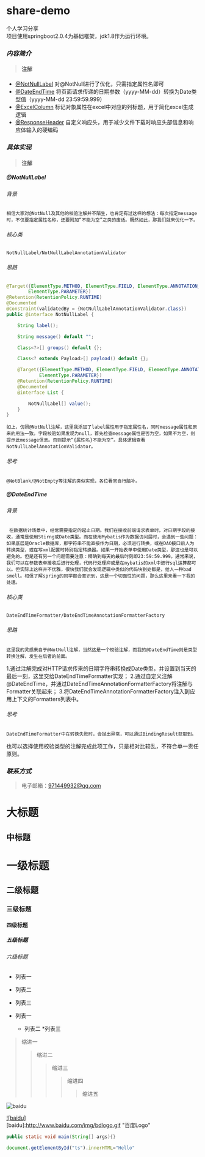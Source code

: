 share-demo
====
个人学习分享<br>
项目使用springboot2.0.4为基础框架，jdk1.8作为运行环境。
### *内容简介*
>#### 注解
* [@NotNullLabel](#NotNullLabel) 对@NotNull进行了优化，只需指定属性名即可
* [@DateEndTime](#DateEndTime) 将页面请求传递的日期参数（yyyy-MM-dd）转换为Date类型值（yyyy-MM-dd 23:59:59.999）
* [@ExcelColumn](#@ExcelColumn) 标记对象属性在excel中对应的列标题，用于简化excel生成逻辑
* [@ResponseHeader](#@ResponseHeader) 自定义响应头，用于减少文件下载时响应头部信息和响应体输入的硬编码

### *具体实现*
>#### 注解
##### <span id="NotNullLabel">@NotNullLabel</span>
###### 背景
    相信大家对@NotNull及其他的校验注解并不陌生，也肯定有过这样的想法：每次指定message时，不仅要指定属性名称，还要附加“不能为空”之类的废话。既然如此，那我们就来优化一下。
###### 核心类
    NotNullLabel/NotNullLabelAnnotationValidator
###### 思路
```java
@Target({ElementType.METHOD, ElementType.FIELD, ElementType.ANNOTATION_TYPE, ElementType.CONSTRUCTOR,
        ElementType.PARAMETER})
@Retention(RetentionPolicy.RUNTIME)
@Documented
@Constraint(validatedBy = {NotNullLabelAnnotationValidator.class})
public @interface NotNullLabel {

    String label();

    String message() default "";

    Class<?>[] groups() default {};

    Class<? extends Payload>[] payload() default {};

    @Target({ElementType.METHOD, ElementType.FIELD, ElementType.ANNOTATION_TYPE, ElementType.CONSTRUCTOR,
            ElementType.PARAMETER})
    @Retention(RetentionPolicy.RUNTIME)
    @Documented
    @interface List {

        NotNullLabel[] value();
    }
}
```
    如上，仿照@NotNull注解，这里我添加了label属性用于指定属性名，同时message属性和原来的用法一致。字段校验如果发现为null，首先检查message属性是否为空，如果不为空，则提示此message信息。否则提示“{属性名}不能为空”。具体逻辑查看NotNullLabelAnnotationValidator。
###### 思考
    @NotBlank/@NotEmpty等注解的类似实现，各位看官自行脑补。
##### <span id="DateEndTime">@DateEndTime</span>
###### 背景
     在数据统计场景中，经常需要指定的起止日期。我们在接收前端请求表单时，对日期字段的接收，通常是使用Stirng或Date类型。而在使用Mybatis作为数据访问层时，会遇到一些问题：如果底层是Oracle数据库，那字符串不能直接作为日期，必须进行转换，或在DAO接口前人为转换类型，或在写xml配置时特别指定转换器。如果一开始表单中使用Date类型，那这也是可以避免的。但是还有另一个问题需要注意：精确到每天的最后时刻即23:59:59.999。通常来说，我们可以在参数表单接收后进行处理，代码行处理抑或是在mybatis的xml中进行sql运算都可以。但实际上这样并不优雅，很快我们就会发现逻辑中类似的代码块到处都是，给人一种bad smell。相信了解spring的同学都会意识到，这是一个切面性的问题，那么这里来看一下我的处理。
###### 核心类
    DateEndTimeFormatter/DateEndTimeAnnotationFormatterFactory
###### 思路
    这里我的灵感来自于@NotNull注解，当然这是一个校验注解，而我的@DateEndTime则是类型转换注解，发生在后者的前面。
1.通过注解完成对HTTP请求传来的日期字符串转换成Date类型，并设置到当天的最后一刻，这里交给DateEndTimeFormatter实现；
2.通过自定义注解@DateEndTime，并通过DateEndTimeAnnotationFormatterFactory将注解与Formatter关联起来；
3.将DateEndTimeAnnotationFormatterFactory注入到应用上下文的Formatters列表中。
###### 思考
    DateEndTimeFormatter中在转换失败时，会抛出异常，可以通过BindingResult获取到。
也可以选择使用校验类型的注解完成此项工作，只是相对比较乱，不符合单一责任原则。

### *联系方式*
>电子邮箱：<971449932@qq.com>


大标题
====

中标题
-------

# 一级标题
## 二级标题
### 三级标题
#### 四级标题
##### 五级标题
###### 六级标题

* 列表一
* 列表二
* 列表三

* 列表一
    * 列表二
        *列表三
        
>缩进一
>>缩进二
>>>缩进三
>>>>缩进四
>>>>>缩进五

![baidu](http://www.baidu.com/img/bdlogo.gif "百度logo")

[![baidu]](http://baidu.com)  
[baidu]:http://www.baidu.com/img/bdlogo.gif "百度Logo"  

```Java
public static void main(String[] args){}
```

```javascript
document.getElementById("ts").innerHTML="Hello"
```




        
